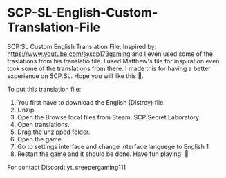 # SCP-SL-English-Custom-Translation-File
SCP:SL Custom English Translation File. Inspired by: https://www.youtube.com/@scp173gaming and I even used some of the traslations from his translatio file.
I used Matthew's file for inspiration even took some of the translations from there.
I made this for having a better experience on SCP:SL.
Hope you will like this 🙂.

To put this translation file:
1. You first have to download the English (Distroy) file.
2. Unzip.
3. Open the Browse local files from Steam: SCP:Secret Laboratory.
4. Open translations.
5. Drag the unzipped folder.
6. Open the game.
7. Go to settings interface and change interface languege to English 1
8. Restart the game and it should be done.
Have fun playing. 🙂

For contact Discord: yt_creepergaming111
